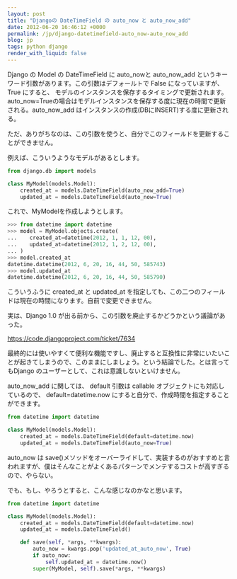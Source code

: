```yaml
---
layout: post
title: "Djangoの DateTimeField の auto_now と auto_now_add"
date: 2012-06-20 16:46:12 +0000
permalink: /jp/django-datetimefield-auto_now-auto_now_add
blog: jp
tags: python django
render_with_liquid: false
---
```


Django の Model の DateTimeField に auto_nowと auto_now_add
というキーワード引数があります。この引数はデフォールトで False になっていますが、
True にすると、 モデルのインスタンスを保存するタイミングで更新されます。
auto_now=Trueの場合はモデルインスタンスを保存する度に現在の時間で更新される。auto_now_add
はインスタンスの作成(DBにINSERT)する度に更新される。

ただ、ありがちなのは、この引数を使うと、自分でこのフィールドを更新することができません。

例えば、こういうようなモデルがあるとします。

```python
from django.db import models

class MyModel(models.Model):
    created_at = models.DateTimeField(auto_now_add=True)
    updated_at = models.DateTimeField(auto_now=True)
```

これで、MyModelを作成しようとします。

```python
>>> from datetime import datetime
>>> model = MyModel.objects.create(
...    created_at=datetime(2012, 1, 1, 12, 00),
...    updated_at=datetime(2012, 1, 2, 12, 00),
... )
>>> model.created_at
datetime.datetime(2012, 6, 20, 16, 44, 50, 585743)
>>> model.updated_at
datetime.datetime(2012, 6, 20, 16, 44, 50, 585790)
```

こういうふうに created_at と updated_at
を指定しても、この二つのフィールドは現在の時間になります。自前で変更できません。

実は、Django 1.0 が出る前から、この引数を廃止するかどうかという議論があった。

<https://code.djangoproject.com/ticket/7634>

最終的には使いやすくて便利な機能ですし、廃止すると互換性に非常にいたいことが起きてしまうので、このままにしましょう。という結論でした。とは言ってもDjango
のユーザーとして、これは意識しないといけません。

auto_now_add に関しては、 default 引数は callable オブジェクトにも対応しているので、
default=datetime.now にすると自分で、作成時間を指定することができます。

```python
from datetime import datetime

class MyModel(models.Model):
    created_at = models.DateTimeField(default=datetime.now)
    updated_at = models.DateTimeField(auto_now=True)
```

auto_now は
save()メソッドをオーバーライドして、実装するのがおすすめと言われますが、僕はそんなことがよくあるパターンでメンテするコストが高すぎるので、やらない。

でも、もし、やろうとすると、こんな感じなのかなと思います。

```python
from datetime import datetime

class MyModel(models.Model):
    created_at = models.DateTimeField(default=datetime.now)
    updated_at = models.DateTimeField()

    def save(self, *args, **kwargs):
        auto_now = kwargs.pop('updated_at_auto_now', True)
        if auto_now:
            self.updated_at = datetime.now()
        super(MyModel, self).save(*args, **kwargs)
```
